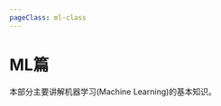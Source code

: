 ```yaml
---
pageClass: ml-class
---
```

# ML篇
本部分主要讲解机器学习(Machine Learning)的基本知识。

<Livere id="city" uid="MTAyMC80NDg0Mi8yMTM2Mw=="/>
